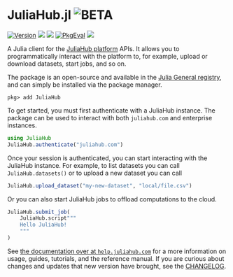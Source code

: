 # JuliaHub.jl ![BETA][beta-badge]

[![Version][jh-version-img]][jh-version-url]
[![][docs-stable-img]][docs-stable-url]
[![][gha-img]][gha-url]
[![PkgEval][pkgeval-img]][pkgeval-url]
[![][codecov-img]][codecov-url]

A Julia client for the [JuliaHub platform][juliahub-com] APIs.
It allows you to programmatically interact with the platform to, for example, upload or download datasets, start jobs, and so on.

The package is an open-source and available in the [Julia General registry](https://github.com/JuliaRegistries/General), and can simply be installed via the package manager.

```
pkg> add JuliaHub
```

To get started, you must first authenticate with a JuliaHub instance.
The package can be used to interact with both `juliahub.com` and enterprise instances.

```julia
using JuliaHub
JuliaHub.authenticate("juliahub.com")
```

Once your session is authenticated, you can start interacting with the JuliaHub instance.
For example, to list datasets you can call `JuliaHub.datasets()` or to upload a new dataset you can call

```julia
JuliaHub.upload_dataset("my-new-dataset", "local/file.csv")
```

Or you can also start JuliaHub jobs to offload computations to the cloud.

```julia
JuliaHub.submit_job(
    JuliaHub.script"""
    Hello JuliaHub!
    """
)
```

See [the documentation over at `help.juliahub.com`][docs-stable-url] for a more information on usage, guides, tutorials, and the reference manual.
If you are curious about changes and updates that new version have brought, see the [CHANGELOG][docs-stable-changelog-url].


[juliahub-com]: http://juliahub.com/

[beta-badge]: https://img.shields.io/badge/-BETA-blue.svg

[jh-version-img]: https://juliahub.com/docs/JuliaHub/version.svg
[jh-version-url]: https://juliahub.com/ui/Packages/JuliaHub/B9bPq/

[docs-stable-img]: https://img.shields.io/badge/docs-help.juliahub.com-blue.svg
[docs-stable-url]: https://help.juliahub.com/julia-api/stable/
<!-- [docs-stable-changelog-url]: https://help.juliahub.com/julia-api/stable/CHANGELOG/ -->
[docs-stable-changelog-url]: CHANGELOG.md

[gha-img]: https://github.com/JuliaComputing/JuliaHub.jl/workflows/CI/badge.svg
[gha-url]: https://github.com/JuliaComputing/JuliaHub.jl/actions?query=workflows/CI

[pkgeval-img]: https://juliahub.com/docs/JuliaHub/pkgeval.svg
[pkgeval-url]: https://juliahub.com/ui/Packages/JuliaHub/B9bPq

[codecov-img]: https://codecov.io/gh/JuliaComputing/JuliaHub.jl/branch/main/graph/badge.svg
[codecov-url]: https://codecov.io/gh/JuliaComputing/JuliaHub.jl
